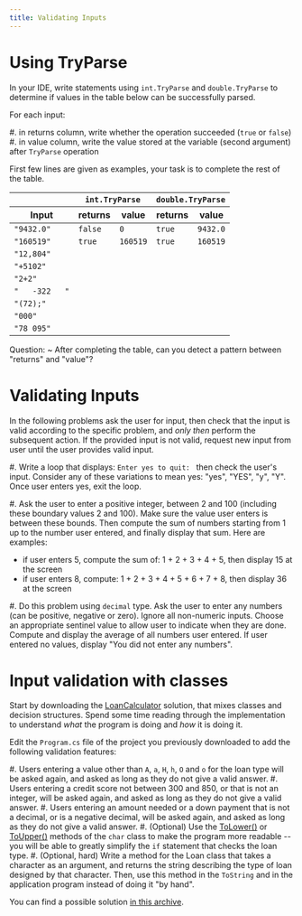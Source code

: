 ```yaml
---
title: Validating Inputs
---
```


# Using TryParse

In your IDE, write statements using `int.TryParse` and `double.TryParse` to determine if values in the table below can be successfully parsed. 

For each input:

#. in returns column, write whether the operation succeeded (`true` or `false`) 
#. in value column, write the value stored at the variable (second argument) after `TryParse` operation

First few lines are given as examples, your task is to complete the rest of the table.

<table>
    <thead>
    <tr>
        <th></th>
        <th colspan="2"><code>int.TryParse</code></th>
        <th colspan="2"><code>double.TryParse</code></th>
    </tr>
    <tr>
        <th>Input</th>
        <th>returns</th>
        <th>value</th>
        <th>returns</th>
        <th>value</th>
    </tr>
    </thead>
    <tbody>
    <tr>
        <td><code>"9432.0"</code></td>
        <td><code>false</code></td>
        <td><code>0</code></td>
        <td><code>true</code></td>
        <td><code>9432.0</code></td>
    </tr>
    <tr>
        <td><code>"160519"</code></td>
        <td><code>true</code></td>
        <td><code>160519</code></td>
        <td><code>true</code></td>
        <td><code>160519</code></td>
    </tr>
    <tr>
        <td><code>"12,804"</code></td>
        <td></td>
        <td></td>
        <td></td>
        <td></td>
    </tr>
    <tr>
        <td><code>"+5102"</code></td>
        <td></td>
        <td></td>
        <td></td>
        <td></td>
    </tr>
    <tr>
        <td><code>"2+2"</code></td>
        <td></td>
        <td></td>
        <td></td>
        <td></td>
    </tr>
    <tr>
        <td><code>"   -322   "</code></td>
        <td></td>
        <td></td>
        <td></td>
        <td></td>
    </tr>
    <tr>
        <td><code>"(72);"</code></td>
        <td></td>
        <td></td>
        <td></td>
        <td></td>
    </tr>
    <tr>
        <td><code>"000"</code></td>
        <td></td>
        <td></td>
        <td></td>
        <td></td>
    </tr>
    <tr>
        <td><code>"78 095"</code></td>
        <td></td>
        <td></td>
        <td></td>
        <td></td>
    </tr>    
    </tbody>
</table>

Question:
~  After completing the table, can you detect a pattern between "returns" and "value"?

# Validating Inputs

In the following problems ask the user for input, then check that the input is valid according to the specific problem, and _only then_ perform the subsequent action. If the provided input is not valid, request new input from user until the user provides valid input.

#. Write a loop that displays: `Enter yes to quit: ` then check the user's input. Consider any of these variations to mean yes: "yes", "YES", "y", "Y". Once user enters yes, exit the loop. 

#. Ask the user to enter a positive integer, between 2 and 100 (including these boundary values 2 and 100). Make sure the value user enters is between these bounds. Then compute the sum of numbers starting from 1 up to the number user entered, and finally display that sum. Here are examples: 

- if user enters 5, compute the sum of: 1 + 2 + 3 + 4 + 5, then display 15 at the screen
- if user enters 8, compute: 1 + 2 + 3 + 4 + 5 + 6 + 7 + 8, then display 36 at the screen  

#. Do this problem using `decimal` type. Ask the user to enter any numbers (can be positive, negative or zero). Ignore all non-numeric inputs. Choose an appropriate sentinel value to allow user to indicate when they are done. Compute and display the average of all numbers user entered. If user entered no values, display "You did not enter any numbers".

# Input validation with classes

Start by downloading the [LoanCalculator](LoanCalculator.zip) solution, that mixes classes and decision structures.
Spend some time reading through the implementation to understand _what_ the program is doing and _how_ it is doing it.

Edit the `Program.cs` file of the project you previously downloaded to add the following validation features:

#. Users entering a value other than `A`, `a`, `H`, `h`, `O` and `o` for the loan type will be asked again, and asked as long as they do not give a valid answer.
#. Users entering a credit score not between 300 and 850, or that is not an integer, will be asked again, and asked as long as they do not give a valid answer.
#. Users entering an amount needed or a down payment that is not a decimal, or is a negative decimal, will be asked again,  and asked as long as they do not give a valid answer.
#. (Optional) Use the [ToLower()](https://docs.microsoft.com/en-us/dotnet/api/system.char.tolower?view=netframework-4.7.2) or [ToUpper()](https://docs.microsoft.com/en-us/dotnet/api/system.char.toupper?view=netframework-4.7.2) methods of the `char` class to make the program more readable -- you will be able to greatly simplify the `if` statement that checks the loan type.
#. (Optional, hard) Write a method for the Loan class that takes a character as an argument, and returns the string describing the type of loan designed by that character. Then, use this method in the `ToString` and in the application program instead of doing it "by hand". 

You can find a possible solution [in this archive](LoanCalculatorSol.zip).
